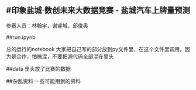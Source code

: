 #印象盐城·数创未来大数据竞赛 - 盐城汽车上牌量预测
---
参赛人员：林翰宇，谢睿城，邱俊奥

##run.ipynb

总的运行的notebook
大家把自己写的部分放到py文件里，在这个文件里调用。因为是合作，怕搞混，不要把源代码全部混在里头

##data
里头放了比赛的数据

##杂乱资料
一些可能用到的资料